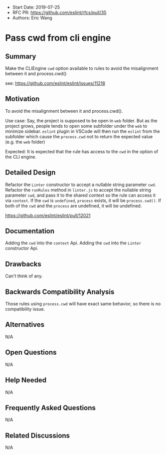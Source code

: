 - Start Date: 2019-07-25
- RFC PR: https://github.com/eslint/rfcs/pull/35
- Authors: Eric Wang

# Pass cwd from cli engine

## Summary
Make the CLIEngine `cwd` option available to rules to avoid the misalignment between it and process.cwd()

see: https://github.com/eslint/eslint/issues/11218

## Motivation
To avoid the misalignment between it and process.cwd().

Use case:
Say, the project is supposed to be open in `web` folder.
But as the project grows, people tends to open some subfolder under the `web` to minimize sidebar.
`eslint` plugin in VSCode will then run the `eslint` from the subfolder which cause the `process.cwd` not to return the expected value (e.g. the `web` folder)

Expected:
It is expected that the rule has access to the `cwd` in the option of the CLI engine.

## Detailed Design
Refactor the `Linter` constructor to accept a nullable string parameter `cwd`.
Refactor the `runRules` method in `linter.js` to accept the nullable string parameter `cwd`, and pass it to the shared context so the rule can access it via `context`.
If the `cwd` is `undefined`, `process` exists, it will be `process.cwd()`.
If both of the `cwd` and the `process` are undefined, it will be undefined.

https://github.com/eslint/eslint/pull/12021

## Documentation
Adding the `cwd` into the `context` Api.
Adding the `cwd` into the `Linter` constructor Api.

## Drawbacks
Can't think of any.

## Backwards Compatibility Analysis
Those rules using `process.cwd` will have exact same behavior, so there is no compatibility issue.

## Alternatives
N/A

## Open Questions
N/A

## Help Needed
N/A

## Frequently Asked Questions
N/A

## Related Discussions
N/A
